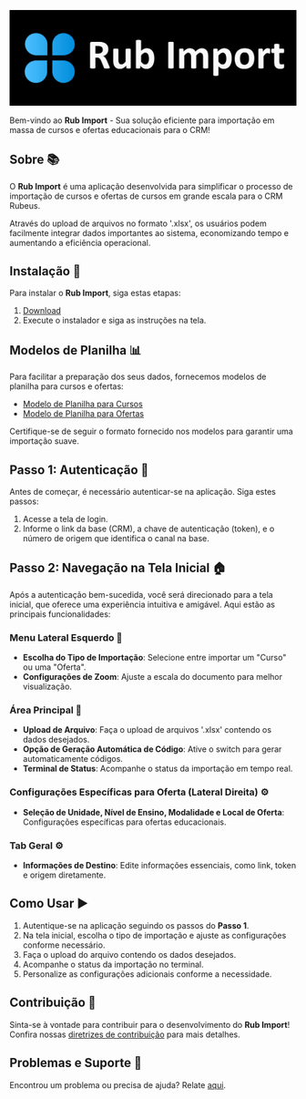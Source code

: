 ![Logo](./assets/logo-rub-import.png)

Bem-vindo ao **Rub Import** - Sua solução eficiente para importação em massa de cursos e ofertas educacionais para o CRM!

## Sobre 📚

O **Rub Import** é uma aplicação desenvolvida para simplificar o processo de importação de cursos e ofertas de cursos em grande escala para o CRM Rubeus.

Através do upload de arquivos no formato '.xlsx', os usuários podem facilmente integrar dados importantes ao sistema, economizando tempo e aumentando a eficiência operacional.

## Instalação 🔧

Para instalar o **Rub Import**, siga estas etapas:

1. [Download](link_para_instalador)
2. Execute o instalador e siga as instruções na tela.

## Modelos de Planilha 📊

Para facilitar a preparação dos seus dados, fornecemos modelos de planilha para cursos e ofertas:

- [Modelo de Planilha para Cursos](link_para_modelo_curso)
- [Modelo de Planilha para Ofertas](link_para_modelo_oferta)

Certifique-se de seguir o formato fornecido nos modelos para garantir uma importação suave.

## Passo 1: Autenticação 🔑

Antes de começar, é necessário autenticar-se na aplicação. Siga estes passos:

1. Acesse a tela de login.
2. Informe o link da base (CRM), a chave de autenticação (token), e o número de origem que identifica o canal na base.

## Passo 2: Navegação na Tela Inicial 🏠

Após a autenticação bem-sucedida, você será direcionado para a tela inicial, que oferece uma experiência intuitiva e amigável. Aqui estão as principais funcionalidades:

### Menu Lateral Esquerdo 📂

- **Escolha do Tipo de Importação**: Selecione entre importar um "Curso" ou uma "Oferta".
- **Configurações de Zoom**: Ajuste a escala do documento para melhor visualização.

### Área Principal 📄

- **Upload de Arquivo**: Faça o upload de arquivos '.xlsx' contendo os dados desejados.
- **Opção de Geração Automática de Código**: Ative o switch para gerar automaticamente códigos.
- **Terminal de Status**: Acompanhe o status da importação em tempo real.

### Configurações Específicas para Oferta (Lateral Direita) ⚙️

- **Seleção de Unidade, Nível de Ensino, Modalidade e Local de Oferta**: Configurações específicas para ofertas educacionais.

### Tab Geral ⚙️

- **Informações de Destino**: Edite informações essenciais, como link, token e origem diretamente.

## Como Usar ▶️

1. Autentique-se na aplicação seguindo os passos do **Passo 1**.
2. Na tela inicial, escolha o tipo de importação e ajuste as configurações conforme necessário.
3. Faça o upload do arquivo contendo os dados desejados.
4. Acompanhe o status da importação no terminal.
5. Personalize as configurações adicionais conforme a necessidade.

## Contribuição 🤝

Sinta-se à vontade para contribuir para o desenvolvimento do **Rub Import**! Confira nossas [diretrizes de contribuição](CONTRIBUTING.md) para mais detalhes.

## Problemas e Suporte 🚨

Encontrou um problema ou precisa de ajuda? Relate [aqui](https://github.com/seu-usuario/rub-import/issues).

